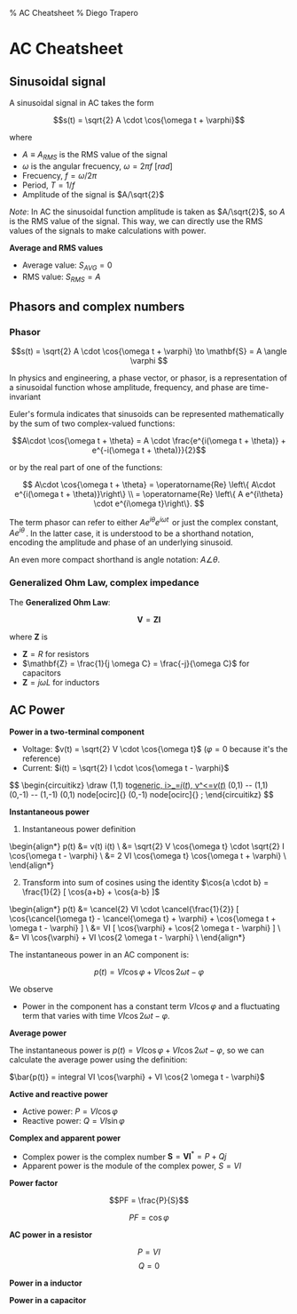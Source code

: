 % AC Cheatsheet
% Diego Trapero

# AC Cheatsheet

## Sinusoidal signal

A sinusoidal signal in AC takes the form

$$s(t) = \sqrt{2} A \cdot \cos{\omega t + \varphi}$$

where

* $A \equiv A_{RMS}$ is the RMS value of the signal
* $\omega$ is the angular frecuency, $\omega = 2 \pi f$ $[rad]$
* Frecuency,  $f = \omega / 2\pi$
* Period, $T = 1/f$
* Amplitude of the signal is $A/\sqrt{2}$

*Note*: In AC the sinusoidal function amplitude is taken as $A/\sqrt{2}$, so $A$ is the RMS value of the signal. This way, we can directly use the RMS values of the signals to make calculations with power.

**Average and RMS values**

* Average value: $S_{AVG} = 0$
* RMS value: $S_{RMS} = A$

## Phasors and complex numbers

### Phasor

$$s(t) = \sqrt{2} A \cdot \cos{\omega t + \varphi} \to \mathbf{S} = A \angle \varphi $$

In physics and engineering, a phase vector, or phasor, is a representation of a sinusoidal function whose amplitude, frequency, and phase are time-invariant

Euler's formula indicates that sinusoids can be represented mathematically by the sum of two complex-valued functions:

$$A\cdot \cos{\omega t + \theta} = A \cdot \frac{e^{i(\omega t + \theta)} + e^{-i(\omega t + \theta)}}{2}$$

or by the real part of one of the functions:

$$
A\cdot \cos{\omega t + \theta} = \operatorname{Re} \left\{ A\cdot e^{i(\omega t + \theta)}\right\} \\
= \operatorname{Re} \left\{ A e^{i\theta} \cdot e^{i\omega t}\right\}.
$$

The term phasor can refer to either $A e^{i\theta} e^{i\omega t}\,$ or just the complex constant, $A e^{i\theta}\,$. In the latter case, it is understood to be a shorthand notation, encoding the amplitude and phase of an underlying sinusoid.

An even more compact shorthand is angle notation: $A \angle \theta.\,$

### Generalized Ohm Law, complex impedance

The **Generalized Ohm Law**:

$$ \mathbf{V} = \mathbf{Z} \mathbf{I} $$

where $\mathbf{Z}$ is

* $\mathbf{Z} = R$ for resistors
* $\mathbf{Z} = \frac{1}{j \omega C} = \frac{-j}{\omega C}$ for capacitors
* $\mathbf{Z} = j \omega L$ for inductors

## AC Power

**Power in a two-terminal component**

* Voltage: $v(t) = \sqrt{2} V \cdot \cos{\omega t}$ ($\varphi = 0$ because it's the reference)
* Current: $i(t) = \sqrt{2} I \cdot \cos{\omega t - \varphi}$

$$
\begin{circuitikz}
	\draw
	(1,1) to[generic, i>_=$i(t)$, v^<=$v(t)$](1,-1)
	(0,1) -- (1,1)
	(0,-1) -- (1,-1)
	(0,1) node[ocirc]{}
	(0,-1) node[ocirc]{}
	;
\end{circuitikz}
$$

**Instantaneous power**

1. Instantaneous power definition

\begin{align*}
p(t) &= v(t) i(t) \\
	 &= \sqrt{2} V \cos{\omega t} \cdot \sqrt{2} I \cos{\omega t - \varphi} \\
	 &= 2 VI \cos{\omega t} \cos{\omega t + \varphi} \\
\end{align*}

2. Transform into sum of cosines using the identity $\cos{a \cdot b} = \frac{1}{2} [ \cos{a+b} + \cos{a-b} ]$

\begin{align*}
p(t) &= \cancel{2} VI \cdot \cancel{\frac{1}{2}} [ \cos{\cancel{\omega t} - \cancel{\omega t} + \varphi} + \cos{\omega t + \omega t - \varphi} ] \\
	 &= VI [ \cos{\varphi} + \cos{2 \omega t - \varphi} ] \\
	 &= VI \cos{\varphi} + VI \cos{2 \omega t - \varphi} \\
\end{align*}

The instantaneous power in an AC component is:

$$ p(t) = VI \cos{\varphi} + VI \cos{2 \omega t - \varphi} $$

We observe

* Power in the component has a constant term $VI \cos{\varphi}$ and a fluctuating term that varies with time $VI \cos{2 \omega t - \varphi}$.

**Average power**

The instantaneous power is $p(t) = VI \cos{\varphi} + VI \cos{2 \omega t - \varphi}$, so we can calculate the average power using the definition:

$\bar{p(t)} = integral VI \cos{\varphi} + VI \cos{2 \omega t - \varphi}$


**Active and reactive power**

* Active power: $P = VI \cos{\varphi}$
* Reactive power: $Q = VI \sin{\varphi}$

**Complex and apparent power**

* Complex power is the complex number $\mathbf{S} = \mathbf{V} \mathbf{I}^* = P + Qj$
* Apparent power is the module of the complex power, $S = VI$

**Power factor**

$$PF = \frac{P}{S}$$

$$PF = \cos{\varphi}$$

**AC power in a resistor**

$$P = VI$$
$$Q = 0$$

**Power in a inductor**

**Power in a capacitor**